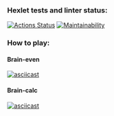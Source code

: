### Hexlet tests and linter status:
[![Actions Status](https://github.com/timofeevmg/frontend-project-lvl1/workflows/hexlet-check/badge.svg)](https://github.com/timofeevmg/frontend-project-lvl1/actions)
[![Maintainability](https://api.codeclimate.com/v1/badges/53c74474840b918f2193/maintainability)](https://codeclimate.com/github/timofeevmg/frontend-project-lvl1/maintainability)

### How to play:

#### Brain-even
[![asciicast](https://asciinema.org/a/512634.svg)](https://asciinema.org/a/512634)

#### Brain-calc
[![asciicast](https://asciinema.org/a/514718.svg)](https://asciinema.org/a/514718)
